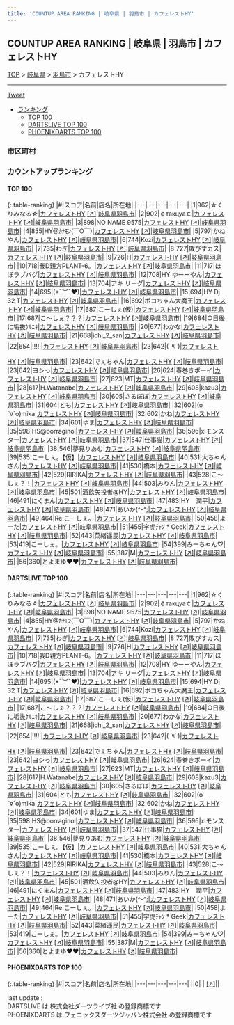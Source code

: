```yaml
---
title: 'COUNTUP AREA RANKING | 岐阜県 | 羽島市 | カフェレストHY'
---
```

## COUNTUP AREA RANKING | 岐阜県 | 羽島市 | カフェレストHY

[TOP](/darts/rank/) > [岐阜県](/darts/rank/岐阜県/) > [羽島市](/darts/rank/岐阜県/羽島市/) > カフェレストHY

___

<a href="https://twitter.com/share?ref_src=twsrc%5Etfw" data-text="COUNTUP AREA RANKING | 岐阜県羽島市カフェレストHY" class="twitter-share-button" data-hashtags="DARTSLIVE,PHOENIXDARTS,darts,ダーツ" data-show-count="false">Tweet</a>

* [ランキング](#カウントアップランキング)
    * [TOP 100](#top-100)
    * [DARTSLIVE TOP 100](#dartslive-top-100)
    * [PHOENIXDARTS TOP 100](#phoenixdarts-top-100)

### 市区町村

<ul>

</ul>

### カウントアップランキング

#### TOP 100



{:.table-ranking}
|#|スコア|名前|店名|所在地|
|---|---|---|---|---|
|1|962|<span class="rank-name-dl">☆くりみなる☆</span>|<a href="/darts/rank/shops/ef4f694c800579f30d9b047a20a7ba1e.html">カフェレストHY</a> <a href="https://search.dartslive.com/jp/shop/ef4f694c800579f30d9b047a20a7ba1e">[↗]</a>|<a href="/darts/rank/岐阜県/羽島市">岐阜県羽島市</a>|
|2|902|<span class="rank-name-dl">￠такцуа￠</span>|<a href="/darts/rank/shops/ef4f694c800579f30d9b047a20a7ba1e.html">カフェレストHY</a> <a href="https://search.dartslive.com/jp/shop/ef4f694c800579f30d9b047a20a7ba1e">[↗]</a>|<a href="/darts/rank/岐阜県/羽島市">岐阜県羽島市</a>|
|3|898|<span class="rank-name-dl">NO NAME 9575</span>|<a href="/darts/rank/shops/ef4f694c800579f30d9b047a20a7ba1e.html">カフェレストHY</a> <a href="https://search.dartslive.com/jp/shop/ef4f694c800579f30d9b047a20a7ba1e">[↗]</a>|<a href="/darts/rank/岐阜県/羽島市">岐阜県羽島市</a>|
|4|855|<span class="rank-name-dl">HY@ｶﾅﾓﾝ(￣O￣)</span>|<a href="/darts/rank/shops/ef4f694c800579f30d9b047a20a7ba1e.html">カフェレストHY</a> <a href="https://search.dartslive.com/jp/shop/ef4f694c800579f30d9b047a20a7ba1e">[↗]</a>|<a href="/darts/rank/岐阜県/羽島市">岐阜県羽島市</a>|
|5|797|<span class="rank-name-dl">かねやん</span>|<a href="/darts/rank/shops/ef4f694c800579f30d9b047a20a7ba1e.html">カフェレストHY</a> <a href="https://search.dartslive.com/jp/shop/ef4f694c800579f30d9b047a20a7ba1e">[↗]</a>|<a href="/darts/rank/岐阜県/羽島市">岐阜県羽島市</a>|
|6|744|<span class="rank-name-dl">Kozi</span>|<a href="/darts/rank/shops/ef4f694c800579f30d9b047a20a7ba1e.html">カフェレストHY</a> <a href="https://search.dartslive.com/jp/shop/ef4f694c800579f30d9b047a20a7ba1e">[↗]</a>|<a href="/darts/rank/岐阜県/羽島市">岐阜県羽島市</a>|
|7|735|<span class="rank-name-dl">わぎ</span>|<a href="/darts/rank/shops/ef4f694c800579f30d9b047a20a7ba1e.html">カフェレストHY</a> <a href="https://search.dartslive.com/jp/shop/ef4f694c800579f30d9b047a20a7ba1e">[↗]</a>|<a href="/darts/rank/岐阜県/羽島市">岐阜県羽島市</a>|
|8|727|<span class="rank-name-dl">敗びすカス</span>|<a href="/darts/rank/shops/ef4f694c800579f30d9b047a20a7ba1e.html">カフェレストHY</a> <a href="https://search.dartslive.com/jp/shop/ef4f694c800579f30d9b047a20a7ba1e">[↗]</a>|<a href="/darts/rank/岐阜県/羽島市">岐阜県羽島市</a>|
|9|726|<span class="rank-name-dl">H</span>|<a href="/darts/rank/shops/ef4f694c800579f30d9b047a20a7ba1e.html">カフェレストHY</a> <a href="https://search.dartslive.com/jp/shop/ef4f694c800579f30d9b047a20a7ba1e">[↗]</a>|<a href="/darts/rank/岐阜県/羽島市">岐阜県羽島市</a>|
|10|718|<span class="rank-name-dl">我D親方PLANT-6。</span>|<a href="/darts/rank/shops/ef4f694c800579f30d9b047a20a7ba1e.html">カフェレストHY</a> <a href="https://search.dartslive.com/jp/shop/ef4f694c800579f30d9b047a20a7ba1e">[↗]</a>|<a href="/darts/rank/岐阜県/羽島市">岐阜県羽島市</a>|
|11|717|<span class="rank-name-dl">ほぼラブバグ</span>|<a href="/darts/rank/shops/ef4f694c800579f30d9b047a20a7ba1e.html">カフェレストHY</a> <a href="https://search.dartslive.com/jp/shop/ef4f694c800579f30d9b047a20a7ba1e">[↗]</a>|<a href="/darts/rank/岐阜県/羽島市">岐阜県羽島市</a>|
|12|708|<span class="rank-name-dl">HY ゆーーやん</span>|<a href="/darts/rank/shops/ef4f694c800579f30d9b047a20a7ba1e.html">カフェレストHY</a> <a href="https://search.dartslive.com/jp/shop/ef4f694c800579f30d9b047a20a7ba1e">[↗]</a>|<a href="/darts/rank/岐阜県/羽島市">岐阜県羽島市</a>|
|13|704|<span class="rank-name-dl">アキ リーグ</span>|<a href="/darts/rank/shops/ef4f694c800579f30d9b047a20a7ba1e.html">カフェレストHY</a> <a href="https://search.dartslive.com/jp/shop/ef4f694c800579f30d9b047a20a7ba1e">[↗]</a>|<a href="/darts/rank/岐阜県/羽島市">岐阜県羽島市</a>|
|14|695|<span class="rank-name-dl">(*¯︶¯♥)</span>|<a href="/darts/rank/shops/ef4f694c800579f30d9b047a20a7ba1e.html">カフェレストHY</a> <a href="https://search.dartslive.com/jp/shop/ef4f694c800579f30d9b047a20a7ba1e">[↗]</a>|<a href="/darts/rank/岐阜県/羽島市">岐阜県羽島市</a>|
|15|694|<span class="rank-name-dl">HY Dj 32 T</span>|<a href="/darts/rank/shops/ef4f694c800579f30d9b047a20a7ba1e.html">カフェレストHY</a> <a href="https://search.dartslive.com/jp/shop/ef4f694c800579f30d9b047a20a7ba1e">[↗]</a>|<a href="/darts/rank/岐阜県/羽島市">岐阜県羽島市</a>|
|16|692|<span class="rank-name-dl">ポコちゃん大魔王</span>|<a href="/darts/rank/shops/ef4f694c800579f30d9b047a20a7ba1e.html">カフェレストHY</a> <a href="https://search.dartslive.com/jp/shop/ef4f694c800579f30d9b047a20a7ba1e">[↗]</a>|<a href="/darts/rank/岐阜県/羽島市">岐阜県羽島市</a>|
|17|687|<span class="rank-name-dl">こーしぇ(仮)</span>|<a href="/darts/rank/shops/ef4f694c800579f30d9b047a20a7ba1e.html">カフェレストHY</a> <a href="https://search.dartslive.com/jp/shop/ef4f694c800579f30d9b047a20a7ba1e">[↗]</a>|<a href="/darts/rank/岐阜県/羽島市">岐阜県羽島市</a>|
|17|687|<span class="rank-name-dl">こ～しぇ？？？</span>|<a href="/darts/rank/shops/ef4f694c800579f30d9b047a20a7ba1e.html">カフェレストHY</a> <a href="https://search.dartslive.com/jp/shop/ef4f694c800579f30d9b047a20a7ba1e">[↗]</a>|<a href="/darts/rank/岐阜県/羽島市">岐阜県羽島市</a>|
|19|684|<span class="rank-name-dl">○日後に垢抜ｹﾙﾆｷ</span>|<a href="/darts/rank/shops/ef4f694c800579f30d9b047a20a7ba1e.html">カフェレストHY</a> <a href="https://search.dartslive.com/jp/shop/ef4f694c800579f30d9b047a20a7ba1e">[↗]</a>|<a href="/darts/rank/岐阜県/羽島市">岐阜県羽島市</a>|
|20|677|<span class="rank-name-dl">わかな</span>|<a href="/darts/rank/shops/ef4f694c800579f30d9b047a20a7ba1e.html">カフェレストHY</a> <a href="https://search.dartslive.com/jp/shop/ef4f694c800579f30d9b047a20a7ba1e">[↗]</a>|<a href="/darts/rank/岐阜県/羽島市">岐阜県羽島市</a>|
|21|668|<span class="rank-name-dl">ichi_2_san</span>|<a href="/darts/rank/shops/ef4f694c800579f30d9b047a20a7ba1e.html">カフェレストHY</a> <a href="https://search.dartslive.com/jp/shop/ef4f694c800579f30d9b047a20a7ba1e">[↗]</a>|<a href="/darts/rank/岐阜県/羽島市">岐阜県羽島市</a>|
|22|654|<span class="rank-name-dl">!!!!!</span>|<a href="/darts/rank/shops/ef4f694c800579f30d9b047a20a7ba1e.html">カフェレストHY</a> <a href="https://search.dartslive.com/jp/shop/ef4f694c800579f30d9b047a20a7ba1e">[↗]</a>|<a href="/darts/rank/岐阜県/羽島市">岐阜県羽島市</a>|
|23|642|<span class="rank-name-dl">( ˙༥˙ )</span>|<a href="/darts/rank/shops/ef4f694c800579f30d9b047a20a7ba1e.html">カフェレストHY</a> <a href="https://search.dartslive.com/jp/shop/ef4f694c800579f30d9b047a20a7ba1e">[↗]</a>|<a href="/darts/rank/岐阜県/羽島市">岐阜県羽島市</a>|
|23|642|<span class="rank-name-dl">でぇちゃん</span>|<a href="/darts/rank/shops/ef4f694c800579f30d9b047a20a7ba1e.html">カフェレストHY</a> <a href="https://search.dartslive.com/jp/shop/ef4f694c800579f30d9b047a20a7ba1e">[↗]</a>|<a href="/darts/rank/岐阜県/羽島市">岐阜県羽島市</a>|
|23|642|<span class="rank-name-dl">ヨシっ</span>|<a href="/darts/rank/shops/ef4f694c800579f30d9b047a20a7ba1e.html">カフェレストHY</a> <a href="https://search.dartslive.com/jp/shop/ef4f694c800579f30d9b047a20a7ba1e">[↗]</a>|<a href="/darts/rank/岐阜県/羽島市">岐阜県羽島市</a>|
|26|624|<span class="rank-name-dl">春巻きボーイ</span>|<a href="/darts/rank/shops/ef4f694c800579f30d9b047a20a7ba1e.html">カフェレストHY</a> <a href="https://search.dartslive.com/jp/shop/ef4f694c800579f30d9b047a20a7ba1e">[↗]</a>|<a href="/darts/rank/岐阜県/羽島市">岐阜県羽島市</a>|
|27|623|<span class="rank-name-dl">MT</span>|<a href="/darts/rank/shops/ef4f694c800579f30d9b047a20a7ba1e.html">カフェレストHY</a> <a href="https://search.dartslive.com/jp/shop/ef4f694c800579f30d9b047a20a7ba1e">[↗]</a>|<a href="/darts/rank/岐阜県/羽島市">岐阜県羽島市</a>|
|28|617|<span class="rank-name-dl">H.Watanabe</span>|<a href="/darts/rank/shops/ef4f694c800579f30d9b047a20a7ba1e.html">カフェレストHY</a> <a href="https://search.dartslive.com/jp/shop/ef4f694c800579f30d9b047a20a7ba1e">[↗]</a>|<a href="/darts/rank/岐阜県/羽島市">岐阜県羽島市</a>|
|29|608|<span class="rank-name-dl">kazu3</span>|<a href="/darts/rank/shops/ef4f694c800579f30d9b047a20a7ba1e.html">カフェレストHY</a> <a href="https://search.dartslive.com/jp/shop/ef4f694c800579f30d9b047a20a7ba1e">[↗]</a>|<a href="/darts/rank/岐阜県/羽島市">岐阜県羽島市</a>|
|30|605|<span class="rank-name-dl">さるぼぼ</span>|<a href="/darts/rank/shops/ef4f694c800579f30d9b047a20a7ba1e.html">カフェレストHY</a> <a href="https://search.dartslive.com/jp/shop/ef4f694c800579f30d9b047a20a7ba1e">[↗]</a>|<a href="/darts/rank/岐阜県/羽島市">岐阜県羽島市</a>|
|31|604|<span class="rank-name-dl">とも</span>|<a href="/darts/rank/shops/ef4f694c800579f30d9b047a20a7ba1e.html">カフェレストHY</a> <a href="https://search.dartslive.com/jp/shop/ef4f694c800579f30d9b047a20a7ba1e">[↗]</a>|<a href="/darts/rank/岐阜県/羽島市">岐阜県羽島市</a>|
|32|602|<span class="rank-name-dl">(о´∀`о)mika</span>|<a href="/darts/rank/shops/ef4f694c800579f30d9b047a20a7ba1e.html">カフェレストHY</a> <a href="https://search.dartslive.com/jp/shop/ef4f694c800579f30d9b047a20a7ba1e">[↗]</a>|<a href="/darts/rank/岐阜県/羽島市">岐阜県羽島市</a>|
|32|602|<span class="rank-name-dl">かね</span>|<a href="/darts/rank/shops/ef4f694c800579f30d9b047a20a7ba1e.html">カフェレストHY</a> <a href="https://search.dartslive.com/jp/shop/ef4f694c800579f30d9b047a20a7ba1e">[↗]</a>|<a href="/darts/rank/岐阜県/羽島市">岐阜県羽島市</a>|
|34|601|<span class="rank-name-dl">ゆま</span>|<a href="/darts/rank/shops/ef4f694c800579f30d9b047a20a7ba1e.html">カフェレストHY</a> <a href="https://search.dartslive.com/jp/shop/ef4f694c800579f30d9b047a20a7ba1e">[↗]</a>|<a href="/darts/rank/岐阜県/羽島市">岐阜県羽島市</a>|
|35|598|<span class="rank-name-dl">HS@borraginol</span>|<a href="/darts/rank/shops/ef4f694c800579f30d9b047a20a7ba1e.html">カフェレストHY</a> <a href="https://search.dartslive.com/jp/shop/ef4f694c800579f30d9b047a20a7ba1e">[↗]</a>|<a href="/darts/rank/岐阜県/羽島市">岐阜県羽島市</a>|
|36|596|<span class="rank-name-dl">xⅠモンスター</span>|<a href="/darts/rank/shops/ef4f694c800579f30d9b047a20a7ba1e.html">カフェレストHY</a> <a href="https://search.dartslive.com/jp/shop/ef4f694c800579f30d9b047a20a7ba1e">[↗]</a>|<a href="/darts/rank/岐阜県/羽島市">岐阜県羽島市</a>|
|37|547|<span class="rank-name-dl">仕事猫</span>|<a href="/darts/rank/shops/ef4f694c800579f30d9b047a20a7ba1e.html">カフェレストHY</a> <a href="https://search.dartslive.com/jp/shop/ef4f694c800579f30d9b047a20a7ba1e">[↗]</a>|<a href="/darts/rank/岐阜県/羽島市">岐阜県羽島市</a>|
|38|546|<span class="rank-name-dl">夢見りあむ</span>|<a href="/darts/rank/shops/ef4f694c800579f30d9b047a20a7ba1e.html">カフェレストHY</a> <a href="https://search.dartslive.com/jp/shop/ef4f694c800579f30d9b047a20a7ba1e">[↗]</a>|<a href="/darts/rank/岐阜県/羽島市">岐阜県羽島市</a>|
|39|535|<span class="rank-name-dl">こーしぇ。【仮】</span>|<a href="/darts/rank/shops/ef4f694c800579f30d9b047a20a7ba1e.html">カフェレストHY</a> <a href="https://search.dartslive.com/jp/shop/ef4f694c800579f30d9b047a20a7ba1e">[↗]</a>|<a href="/darts/rank/岐阜県/羽島市">岐阜県羽島市</a>|
|40|531|<span class="rank-name-dl">大ちゃんさん</span>|<a href="/darts/rank/shops/ef4f694c800579f30d9b047a20a7ba1e.html">カフェレストHY</a> <a href="https://search.dartslive.com/jp/shop/ef4f694c800579f30d9b047a20a7ba1e">[↗]</a>|<a href="/darts/rank/岐阜県/羽島市">岐阜県羽島市</a>|
|41|530|<span class="rank-name-dl">橋本</span>|<a href="/darts/rank/shops/ef4f694c800579f30d9b047a20a7ba1e.html">カフェレストHY</a> <a href="https://search.dartslive.com/jp/shop/ef4f694c800579f30d9b047a20a7ba1e">[↗]</a>|<a href="/darts/rank/岐阜県/羽島市">岐阜県羽島市</a>|
|42|529|<span class="rank-name-dl">RIRIKA</span>|<a href="/darts/rank/shops/ef4f694c800579f30d9b047a20a7ba1e.html">カフェレストHY</a> <a href="https://search.dartslive.com/jp/shop/ef4f694c800579f30d9b047a20a7ba1e">[↗]</a>|<a href="/darts/rank/岐阜県/羽島市">岐阜県羽島市</a>|
|43|528|<span class="rank-name-dl">こ〜しぇ？！</span>|<a href="/darts/rank/shops/ef4f694c800579f30d9b047a20a7ba1e.html">カフェレストHY</a> <a href="https://search.dartslive.com/jp/shop/ef4f694c800579f30d9b047a20a7ba1e">[↗]</a>|<a href="/darts/rank/岐阜県/羽島市">岐阜県羽島市</a>|
|44|503|<span class="rank-name-dl">みりん</span>|<a href="/darts/rank/shops/ef4f694c800579f30d9b047a20a7ba1e.html">カフェレストHY</a> <a href="https://search.dartslive.com/jp/shop/ef4f694c800579f30d9b047a20a7ba1e">[↗]</a>|<a href="/darts/rank/岐阜県/羽島市">岐阜県羽島市</a>|
|45|501|<span class="rank-name-dl">酒飲矢投者@HY</span>|<a href="/darts/rank/shops/ef4f694c800579f30d9b047a20a7ba1e.html">カフェレストHY</a> <a href="https://search.dartslive.com/jp/shop/ef4f694c800579f30d9b047a20a7ba1e">[↗]</a>|<a href="/darts/rank/岐阜県/羽島市">岐阜県羽島市</a>|
|46|491|<span class="rank-name-dl">にくまん</span>|<a href="/darts/rank/shops/ef4f694c800579f30d9b047a20a7ba1e.html">カフェレストHY</a> <a href="https://search.dartslive.com/jp/shop/ef4f694c800579f30d9b047a20a7ba1e">[↗]</a>|<a href="/darts/rank/岐阜県/羽島市">岐阜県羽島市</a>|
|47|483|<span class="rank-name-dl">HY　潤平</span>|<a href="/darts/rank/shops/ef4f694c800579f30d9b047a20a7ba1e.html">カフェレストHY</a> <a href="https://search.dartslive.com/jp/shop/ef4f694c800579f30d9b047a20a7ba1e">[↗]</a>|<a href="/darts/rank/岐阜県/羽島市">岐阜県羽島市</a>|
|48|471|<span class="rank-name-dl">あいか(^-^;</span>|<a href="/darts/rank/shops/ef4f694c800579f30d9b047a20a7ba1e.html">カフェレストHY</a> <a href="https://search.dartslive.com/jp/shop/ef4f694c800579f30d9b047a20a7ba1e">[↗]</a>|<a href="/darts/rank/岐阜県/羽島市">岐阜県羽島市</a>|
|49|464|<span class="rank-name-dl">Re:こーしぇ。</span>|<a href="/darts/rank/shops/ef4f694c800579f30d9b047a20a7ba1e.html">カフェレストHY</a> <a href="https://search.dartslive.com/jp/shop/ef4f694c800579f30d9b047a20a7ba1e">[↗]</a>|<a href="/darts/rank/岐阜県/羽島市">岐阜県羽島市</a>|
|50|458|<span class="rank-name-dl">よーた</span>|<a href="/darts/rank/shops/ef4f694c800579f30d9b047a20a7ba1e.html">カフェレストHY</a> <a href="https://search.dartslive.com/jp/shop/ef4f694c800579f30d9b047a20a7ba1e">[↗]</a>|<a href="/darts/rank/岐阜県/羽島市">岐阜県羽島市</a>|
|51|455|<span class="rank-name-dl">宇虎ﾁｬﾝ † Geek</span>|<a href="/darts/rank/shops/ef4f694c800579f30d9b047a20a7ba1e.html">カフェレストHY</a> <a href="https://search.dartslive.com/jp/shop/ef4f694c800579f30d9b047a20a7ba1e">[↗]</a>|<a href="/darts/rank/岐阜県/羽島市">岐阜県羽島市</a>|
|52|443|<span class="rank-name-dl">菜緒遥民</span>|<a href="/darts/rank/shops/ef4f694c800579f30d9b047a20a7ba1e.html">カフェレストHY</a> <a href="https://search.dartslive.com/jp/shop/ef4f694c800579f30d9b047a20a7ba1e">[↗]</a>|<a href="/darts/rank/岐阜県/羽島市">岐阜県羽島市</a>|
|53|419|<span class="rank-name-dl">こーしぇ。</span>|<a href="/darts/rank/shops/ef4f694c800579f30d9b047a20a7ba1e.html">カフェレストHY</a> <a href="https://search.dartslive.com/jp/shop/ef4f694c800579f30d9b047a20a7ba1e">[↗]</a>|<a href="/darts/rank/岐阜県/羽島市">岐阜県羽島市</a>|
|54|399|<span class="rank-name-dl">みーちゃん♡</span>|<a href="/darts/rank/shops/ef4f694c800579f30d9b047a20a7ba1e.html">カフェレストHY</a> <a href="https://search.dartslive.com/jp/shop/ef4f694c800579f30d9b047a20a7ba1e">[↗]</a>|<a href="/darts/rank/岐阜県/羽島市">岐阜県羽島市</a>|
|55|387|<span class="rank-name-dl">M</span>|<a href="/darts/rank/shops/ef4f694c800579f30d9b047a20a7ba1e.html">カフェレストHY</a> <a href="https://search.dartslive.com/jp/shop/ef4f694c800579f30d9b047a20a7ba1e">[↗]</a>|<a href="/darts/rank/岐阜県/羽島市">岐阜県羽島市</a>|
|56|360|<span class="rank-name-dl">とよまゆ❤︎❤︎</span>|<a href="/darts/rank/shops/ef4f694c800579f30d9b047a20a7ba1e.html">カフェレストHY</a> <a href="https://search.dartslive.com/jp/shop/ef4f694c800579f30d9b047a20a7ba1e">[↗]</a>|<a href="/darts/rank/岐阜県/羽島市">岐阜県羽島市</a>|


#### DARTSLIVE TOP 100



{:.table-ranking}
|#|スコア|名前|店名|所在地|
|---|---|---|---|---|
|1|962|<span class="rank-name-dl">☆くりみなる☆</span>|<a href="/darts/rank/shops/ef4f694c800579f30d9b047a20a7ba1e.html">カフェレストHY</a> <a href="https://search.dartslive.com/jp/shop/ef4f694c800579f30d9b047a20a7ba1e">[↗]</a>|<a href="/darts/rank/岐阜県/羽島市">岐阜県羽島市</a>|
|2|902|<span class="rank-name-dl">￠такцуа￠</span>|<a href="/darts/rank/shops/ef4f694c800579f30d9b047a20a7ba1e.html">カフェレストHY</a> <a href="https://search.dartslive.com/jp/shop/ef4f694c800579f30d9b047a20a7ba1e">[↗]</a>|<a href="/darts/rank/岐阜県/羽島市">岐阜県羽島市</a>|
|3|898|<span class="rank-name-dl">NO NAME 9575</span>|<a href="/darts/rank/shops/ef4f694c800579f30d9b047a20a7ba1e.html">カフェレストHY</a> <a href="https://search.dartslive.com/jp/shop/ef4f694c800579f30d9b047a20a7ba1e">[↗]</a>|<a href="/darts/rank/岐阜県/羽島市">岐阜県羽島市</a>|
|4|855|<span class="rank-name-dl">HY@ｶﾅﾓﾝ(￣O￣)</span>|<a href="/darts/rank/shops/ef4f694c800579f30d9b047a20a7ba1e.html">カフェレストHY</a> <a href="https://search.dartslive.com/jp/shop/ef4f694c800579f30d9b047a20a7ba1e">[↗]</a>|<a href="/darts/rank/岐阜県/羽島市">岐阜県羽島市</a>|
|5|797|<span class="rank-name-dl">かねやん</span>|<a href="/darts/rank/shops/ef4f694c800579f30d9b047a20a7ba1e.html">カフェレストHY</a> <a href="https://search.dartslive.com/jp/shop/ef4f694c800579f30d9b047a20a7ba1e">[↗]</a>|<a href="/darts/rank/岐阜県/羽島市">岐阜県羽島市</a>|
|6|744|<span class="rank-name-dl">Kozi</span>|<a href="/darts/rank/shops/ef4f694c800579f30d9b047a20a7ba1e.html">カフェレストHY</a> <a href="https://search.dartslive.com/jp/shop/ef4f694c800579f30d9b047a20a7ba1e">[↗]</a>|<a href="/darts/rank/岐阜県/羽島市">岐阜県羽島市</a>|
|7|735|<span class="rank-name-dl">わぎ</span>|<a href="/darts/rank/shops/ef4f694c800579f30d9b047a20a7ba1e.html">カフェレストHY</a> <a href="https://search.dartslive.com/jp/shop/ef4f694c800579f30d9b047a20a7ba1e">[↗]</a>|<a href="/darts/rank/岐阜県/羽島市">岐阜県羽島市</a>|
|8|727|<span class="rank-name-dl">敗びすカス</span>|<a href="/darts/rank/shops/ef4f694c800579f30d9b047a20a7ba1e.html">カフェレストHY</a> <a href="https://search.dartslive.com/jp/shop/ef4f694c800579f30d9b047a20a7ba1e">[↗]</a>|<a href="/darts/rank/岐阜県/羽島市">岐阜県羽島市</a>|
|9|726|<span class="rank-name-dl">H</span>|<a href="/darts/rank/shops/ef4f694c800579f30d9b047a20a7ba1e.html">カフェレストHY</a> <a href="https://search.dartslive.com/jp/shop/ef4f694c800579f30d9b047a20a7ba1e">[↗]</a>|<a href="/darts/rank/岐阜県/羽島市">岐阜県羽島市</a>|
|10|718|<span class="rank-name-dl">我D親方PLANT-6。</span>|<a href="/darts/rank/shops/ef4f694c800579f30d9b047a20a7ba1e.html">カフェレストHY</a> <a href="https://search.dartslive.com/jp/shop/ef4f694c800579f30d9b047a20a7ba1e">[↗]</a>|<a href="/darts/rank/岐阜県/羽島市">岐阜県羽島市</a>|
|11|717|<span class="rank-name-dl">ほぼラブバグ</span>|<a href="/darts/rank/shops/ef4f694c800579f30d9b047a20a7ba1e.html">カフェレストHY</a> <a href="https://search.dartslive.com/jp/shop/ef4f694c800579f30d9b047a20a7ba1e">[↗]</a>|<a href="/darts/rank/岐阜県/羽島市">岐阜県羽島市</a>|
|12|708|<span class="rank-name-dl">HY ゆーーやん</span>|<a href="/darts/rank/shops/ef4f694c800579f30d9b047a20a7ba1e.html">カフェレストHY</a> <a href="https://search.dartslive.com/jp/shop/ef4f694c800579f30d9b047a20a7ba1e">[↗]</a>|<a href="/darts/rank/岐阜県/羽島市">岐阜県羽島市</a>|
|13|704|<span class="rank-name-dl">アキ リーグ</span>|<a href="/darts/rank/shops/ef4f694c800579f30d9b047a20a7ba1e.html">カフェレストHY</a> <a href="https://search.dartslive.com/jp/shop/ef4f694c800579f30d9b047a20a7ba1e">[↗]</a>|<a href="/darts/rank/岐阜県/羽島市">岐阜県羽島市</a>|
|14|695|<span class="rank-name-dl">(*¯︶¯♥)</span>|<a href="/darts/rank/shops/ef4f694c800579f30d9b047a20a7ba1e.html">カフェレストHY</a> <a href="https://search.dartslive.com/jp/shop/ef4f694c800579f30d9b047a20a7ba1e">[↗]</a>|<a href="/darts/rank/岐阜県/羽島市">岐阜県羽島市</a>|
|15|694|<span class="rank-name-dl">HY Dj 32 T</span>|<a href="/darts/rank/shops/ef4f694c800579f30d9b047a20a7ba1e.html">カフェレストHY</a> <a href="https://search.dartslive.com/jp/shop/ef4f694c800579f30d9b047a20a7ba1e">[↗]</a>|<a href="/darts/rank/岐阜県/羽島市">岐阜県羽島市</a>|
|16|692|<span class="rank-name-dl">ポコちゃん大魔王</span>|<a href="/darts/rank/shops/ef4f694c800579f30d9b047a20a7ba1e.html">カフェレストHY</a> <a href="https://search.dartslive.com/jp/shop/ef4f694c800579f30d9b047a20a7ba1e">[↗]</a>|<a href="/darts/rank/岐阜県/羽島市">岐阜県羽島市</a>|
|17|687|<span class="rank-name-dl">こーしぇ(仮)</span>|<a href="/darts/rank/shops/ef4f694c800579f30d9b047a20a7ba1e.html">カフェレストHY</a> <a href="https://search.dartslive.com/jp/shop/ef4f694c800579f30d9b047a20a7ba1e">[↗]</a>|<a href="/darts/rank/岐阜県/羽島市">岐阜県羽島市</a>|
|17|687|<span class="rank-name-dl">こ～しぇ？？？</span>|<a href="/darts/rank/shops/ef4f694c800579f30d9b047a20a7ba1e.html">カフェレストHY</a> <a href="https://search.dartslive.com/jp/shop/ef4f694c800579f30d9b047a20a7ba1e">[↗]</a>|<a href="/darts/rank/岐阜県/羽島市">岐阜県羽島市</a>|
|19|684|<span class="rank-name-dl">○日後に垢抜ｹﾙﾆｷ</span>|<a href="/darts/rank/shops/ef4f694c800579f30d9b047a20a7ba1e.html">カフェレストHY</a> <a href="https://search.dartslive.com/jp/shop/ef4f694c800579f30d9b047a20a7ba1e">[↗]</a>|<a href="/darts/rank/岐阜県/羽島市">岐阜県羽島市</a>|
|20|677|<span class="rank-name-dl">わかな</span>|<a href="/darts/rank/shops/ef4f694c800579f30d9b047a20a7ba1e.html">カフェレストHY</a> <a href="https://search.dartslive.com/jp/shop/ef4f694c800579f30d9b047a20a7ba1e">[↗]</a>|<a href="/darts/rank/岐阜県/羽島市">岐阜県羽島市</a>|
|21|668|<span class="rank-name-dl">ichi_2_san</span>|<a href="/darts/rank/shops/ef4f694c800579f30d9b047a20a7ba1e.html">カフェレストHY</a> <a href="https://search.dartslive.com/jp/shop/ef4f694c800579f30d9b047a20a7ba1e">[↗]</a>|<a href="/darts/rank/岐阜県/羽島市">岐阜県羽島市</a>|
|22|654|<span class="rank-name-dl">!!!!!</span>|<a href="/darts/rank/shops/ef4f694c800579f30d9b047a20a7ba1e.html">カフェレストHY</a> <a href="https://search.dartslive.com/jp/shop/ef4f694c800579f30d9b047a20a7ba1e">[↗]</a>|<a href="/darts/rank/岐阜県/羽島市">岐阜県羽島市</a>|
|23|642|<span class="rank-name-dl">( ˙༥˙ )</span>|<a href="/darts/rank/shops/ef4f694c800579f30d9b047a20a7ba1e.html">カフェレストHY</a> <a href="https://search.dartslive.com/jp/shop/ef4f694c800579f30d9b047a20a7ba1e">[↗]</a>|<a href="/darts/rank/岐阜県/羽島市">岐阜県羽島市</a>|
|23|642|<span class="rank-name-dl">でぇちゃん</span>|<a href="/darts/rank/shops/ef4f694c800579f30d9b047a20a7ba1e.html">カフェレストHY</a> <a href="https://search.dartslive.com/jp/shop/ef4f694c800579f30d9b047a20a7ba1e">[↗]</a>|<a href="/darts/rank/岐阜県/羽島市">岐阜県羽島市</a>|
|23|642|<span class="rank-name-dl">ヨシっ</span>|<a href="/darts/rank/shops/ef4f694c800579f30d9b047a20a7ba1e.html">カフェレストHY</a> <a href="https://search.dartslive.com/jp/shop/ef4f694c800579f30d9b047a20a7ba1e">[↗]</a>|<a href="/darts/rank/岐阜県/羽島市">岐阜県羽島市</a>|
|26|624|<span class="rank-name-dl">春巻きボーイ</span>|<a href="/darts/rank/shops/ef4f694c800579f30d9b047a20a7ba1e.html">カフェレストHY</a> <a href="https://search.dartslive.com/jp/shop/ef4f694c800579f30d9b047a20a7ba1e">[↗]</a>|<a href="/darts/rank/岐阜県/羽島市">岐阜県羽島市</a>|
|27|623|<span class="rank-name-dl">MT</span>|<a href="/darts/rank/shops/ef4f694c800579f30d9b047a20a7ba1e.html">カフェレストHY</a> <a href="https://search.dartslive.com/jp/shop/ef4f694c800579f30d9b047a20a7ba1e">[↗]</a>|<a href="/darts/rank/岐阜県/羽島市">岐阜県羽島市</a>|
|28|617|<span class="rank-name-dl">H.Watanabe</span>|<a href="/darts/rank/shops/ef4f694c800579f30d9b047a20a7ba1e.html">カフェレストHY</a> <a href="https://search.dartslive.com/jp/shop/ef4f694c800579f30d9b047a20a7ba1e">[↗]</a>|<a href="/darts/rank/岐阜県/羽島市">岐阜県羽島市</a>|
|29|608|<span class="rank-name-dl">kazu3</span>|<a href="/darts/rank/shops/ef4f694c800579f30d9b047a20a7ba1e.html">カフェレストHY</a> <a href="https://search.dartslive.com/jp/shop/ef4f694c800579f30d9b047a20a7ba1e">[↗]</a>|<a href="/darts/rank/岐阜県/羽島市">岐阜県羽島市</a>|
|30|605|<span class="rank-name-dl">さるぼぼ</span>|<a href="/darts/rank/shops/ef4f694c800579f30d9b047a20a7ba1e.html">カフェレストHY</a> <a href="https://search.dartslive.com/jp/shop/ef4f694c800579f30d9b047a20a7ba1e">[↗]</a>|<a href="/darts/rank/岐阜県/羽島市">岐阜県羽島市</a>|
|31|604|<span class="rank-name-dl">とも</span>|<a href="/darts/rank/shops/ef4f694c800579f30d9b047a20a7ba1e.html">カフェレストHY</a> <a href="https://search.dartslive.com/jp/shop/ef4f694c800579f30d9b047a20a7ba1e">[↗]</a>|<a href="/darts/rank/岐阜県/羽島市">岐阜県羽島市</a>|
|32|602|<span class="rank-name-dl">(о´∀`о)mika</span>|<a href="/darts/rank/shops/ef4f694c800579f30d9b047a20a7ba1e.html">カフェレストHY</a> <a href="https://search.dartslive.com/jp/shop/ef4f694c800579f30d9b047a20a7ba1e">[↗]</a>|<a href="/darts/rank/岐阜県/羽島市">岐阜県羽島市</a>|
|32|602|<span class="rank-name-dl">かね</span>|<a href="/darts/rank/shops/ef4f694c800579f30d9b047a20a7ba1e.html">カフェレストHY</a> <a href="https://search.dartslive.com/jp/shop/ef4f694c800579f30d9b047a20a7ba1e">[↗]</a>|<a href="/darts/rank/岐阜県/羽島市">岐阜県羽島市</a>|
|34|601|<span class="rank-name-dl">ゆま</span>|<a href="/darts/rank/shops/ef4f694c800579f30d9b047a20a7ba1e.html">カフェレストHY</a> <a href="https://search.dartslive.com/jp/shop/ef4f694c800579f30d9b047a20a7ba1e">[↗]</a>|<a href="/darts/rank/岐阜県/羽島市">岐阜県羽島市</a>|
|35|598|<span class="rank-name-dl">HS@borraginol</span>|<a href="/darts/rank/shops/ef4f694c800579f30d9b047a20a7ba1e.html">カフェレストHY</a> <a href="https://search.dartslive.com/jp/shop/ef4f694c800579f30d9b047a20a7ba1e">[↗]</a>|<a href="/darts/rank/岐阜県/羽島市">岐阜県羽島市</a>|
|36|596|<span class="rank-name-dl">xⅠモンスター</span>|<a href="/darts/rank/shops/ef4f694c800579f30d9b047a20a7ba1e.html">カフェレストHY</a> <a href="https://search.dartslive.com/jp/shop/ef4f694c800579f30d9b047a20a7ba1e">[↗]</a>|<a href="/darts/rank/岐阜県/羽島市">岐阜県羽島市</a>|
|37|547|<span class="rank-name-dl">仕事猫</span>|<a href="/darts/rank/shops/ef4f694c800579f30d9b047a20a7ba1e.html">カフェレストHY</a> <a href="https://search.dartslive.com/jp/shop/ef4f694c800579f30d9b047a20a7ba1e">[↗]</a>|<a href="/darts/rank/岐阜県/羽島市">岐阜県羽島市</a>|
|38|546|<span class="rank-name-dl">夢見りあむ</span>|<a href="/darts/rank/shops/ef4f694c800579f30d9b047a20a7ba1e.html">カフェレストHY</a> <a href="https://search.dartslive.com/jp/shop/ef4f694c800579f30d9b047a20a7ba1e">[↗]</a>|<a href="/darts/rank/岐阜県/羽島市">岐阜県羽島市</a>|
|39|535|<span class="rank-name-dl">こーしぇ。【仮】</span>|<a href="/darts/rank/shops/ef4f694c800579f30d9b047a20a7ba1e.html">カフェレストHY</a> <a href="https://search.dartslive.com/jp/shop/ef4f694c800579f30d9b047a20a7ba1e">[↗]</a>|<a href="/darts/rank/岐阜県/羽島市">岐阜県羽島市</a>|
|40|531|<span class="rank-name-dl">大ちゃんさん</span>|<a href="/darts/rank/shops/ef4f694c800579f30d9b047a20a7ba1e.html">カフェレストHY</a> <a href="https://search.dartslive.com/jp/shop/ef4f694c800579f30d9b047a20a7ba1e">[↗]</a>|<a href="/darts/rank/岐阜県/羽島市">岐阜県羽島市</a>|
|41|530|<span class="rank-name-dl">橋本</span>|<a href="/darts/rank/shops/ef4f694c800579f30d9b047a20a7ba1e.html">カフェレストHY</a> <a href="https://search.dartslive.com/jp/shop/ef4f694c800579f30d9b047a20a7ba1e">[↗]</a>|<a href="/darts/rank/岐阜県/羽島市">岐阜県羽島市</a>|
|42|529|<span class="rank-name-dl">RIRIKA</span>|<a href="/darts/rank/shops/ef4f694c800579f30d9b047a20a7ba1e.html">カフェレストHY</a> <a href="https://search.dartslive.com/jp/shop/ef4f694c800579f30d9b047a20a7ba1e">[↗]</a>|<a href="/darts/rank/岐阜県/羽島市">岐阜県羽島市</a>|
|43|528|<span class="rank-name-dl">こ〜しぇ？！</span>|<a href="/darts/rank/shops/ef4f694c800579f30d9b047a20a7ba1e.html">カフェレストHY</a> <a href="https://search.dartslive.com/jp/shop/ef4f694c800579f30d9b047a20a7ba1e">[↗]</a>|<a href="/darts/rank/岐阜県/羽島市">岐阜県羽島市</a>|
|44|503|<span class="rank-name-dl">みりん</span>|<a href="/darts/rank/shops/ef4f694c800579f30d9b047a20a7ba1e.html">カフェレストHY</a> <a href="https://search.dartslive.com/jp/shop/ef4f694c800579f30d9b047a20a7ba1e">[↗]</a>|<a href="/darts/rank/岐阜県/羽島市">岐阜県羽島市</a>|
|45|501|<span class="rank-name-dl">酒飲矢投者@HY</span>|<a href="/darts/rank/shops/ef4f694c800579f30d9b047a20a7ba1e.html">カフェレストHY</a> <a href="https://search.dartslive.com/jp/shop/ef4f694c800579f30d9b047a20a7ba1e">[↗]</a>|<a href="/darts/rank/岐阜県/羽島市">岐阜県羽島市</a>|
|46|491|<span class="rank-name-dl">にくまん</span>|<a href="/darts/rank/shops/ef4f694c800579f30d9b047a20a7ba1e.html">カフェレストHY</a> <a href="https://search.dartslive.com/jp/shop/ef4f694c800579f30d9b047a20a7ba1e">[↗]</a>|<a href="/darts/rank/岐阜県/羽島市">岐阜県羽島市</a>|
|47|483|<span class="rank-name-dl">HY　潤平</span>|<a href="/darts/rank/shops/ef4f694c800579f30d9b047a20a7ba1e.html">カフェレストHY</a> <a href="https://search.dartslive.com/jp/shop/ef4f694c800579f30d9b047a20a7ba1e">[↗]</a>|<a href="/darts/rank/岐阜県/羽島市">岐阜県羽島市</a>|
|48|471|<span class="rank-name-dl">あいか(^-^;</span>|<a href="/darts/rank/shops/ef4f694c800579f30d9b047a20a7ba1e.html">カフェレストHY</a> <a href="https://search.dartslive.com/jp/shop/ef4f694c800579f30d9b047a20a7ba1e">[↗]</a>|<a href="/darts/rank/岐阜県/羽島市">岐阜県羽島市</a>|
|49|464|<span class="rank-name-dl">Re:こーしぇ。</span>|<a href="/darts/rank/shops/ef4f694c800579f30d9b047a20a7ba1e.html">カフェレストHY</a> <a href="https://search.dartslive.com/jp/shop/ef4f694c800579f30d9b047a20a7ba1e">[↗]</a>|<a href="/darts/rank/岐阜県/羽島市">岐阜県羽島市</a>|
|50|458|<span class="rank-name-dl">よーた</span>|<a href="/darts/rank/shops/ef4f694c800579f30d9b047a20a7ba1e.html">カフェレストHY</a> <a href="https://search.dartslive.com/jp/shop/ef4f694c800579f30d9b047a20a7ba1e">[↗]</a>|<a href="/darts/rank/岐阜県/羽島市">岐阜県羽島市</a>|
|51|455|<span class="rank-name-dl">宇虎ﾁｬﾝ † Geek</span>|<a href="/darts/rank/shops/ef4f694c800579f30d9b047a20a7ba1e.html">カフェレストHY</a> <a href="https://search.dartslive.com/jp/shop/ef4f694c800579f30d9b047a20a7ba1e">[↗]</a>|<a href="/darts/rank/岐阜県/羽島市">岐阜県羽島市</a>|
|52|443|<span class="rank-name-dl">菜緒遥民</span>|<a href="/darts/rank/shops/ef4f694c800579f30d9b047a20a7ba1e.html">カフェレストHY</a> <a href="https://search.dartslive.com/jp/shop/ef4f694c800579f30d9b047a20a7ba1e">[↗]</a>|<a href="/darts/rank/岐阜県/羽島市">岐阜県羽島市</a>|
|53|419|<span class="rank-name-dl">こーしぇ。</span>|<a href="/darts/rank/shops/ef4f694c800579f30d9b047a20a7ba1e.html">カフェレストHY</a> <a href="https://search.dartslive.com/jp/shop/ef4f694c800579f30d9b047a20a7ba1e">[↗]</a>|<a href="/darts/rank/岐阜県/羽島市">岐阜県羽島市</a>|
|54|399|<span class="rank-name-dl">みーちゃん♡</span>|<a href="/darts/rank/shops/ef4f694c800579f30d9b047a20a7ba1e.html">カフェレストHY</a> <a href="https://search.dartslive.com/jp/shop/ef4f694c800579f30d9b047a20a7ba1e">[↗]</a>|<a href="/darts/rank/岐阜県/羽島市">岐阜県羽島市</a>|
|55|387|<span class="rank-name-dl">M</span>|<a href="/darts/rank/shops/ef4f694c800579f30d9b047a20a7ba1e.html">カフェレストHY</a> <a href="https://search.dartslive.com/jp/shop/ef4f694c800579f30d9b047a20a7ba1e">[↗]</a>|<a href="/darts/rank/岐阜県/羽島市">岐阜県羽島市</a>|
|56|360|<span class="rank-name-dl">とよまゆ❤︎❤︎</span>|<a href="/darts/rank/shops/ef4f694c800579f30d9b047a20a7ba1e.html">カフェレストHY</a> <a href="https://search.dartslive.com/jp/shop/ef4f694c800579f30d9b047a20a7ba1e">[↗]</a>|<a href="/darts/rank/岐阜県/羽島市">岐阜県羽島市</a>|


#### PHOENIXDARTS TOP 100



{:.table-ranking}
|#|スコア|名前|店名|所在地|
|---|---|---|---|---|
||0|<span class="rank-name-dl"> </span>|<a href="/darts/rank/shops/.html"></a> <a href="">[↗]</a>|<a href="/darts/rank//"></a>|


<div class="footer border-top border-gray-light mt-5 pt-3 text-right text-gray">
    last update : <span style="font-weight: italic" id="foot_last_modified"></span><br />
    DARTSLIVE は 株式会社ダーツライブ社 の登録商標です<br />
    PHOENIXDARTS は フェニックスダーツジャパン株式会社 の登録商標です<br />
</div>

<script src="https://cdnjs.cloudflare.com/ajax/libs/jquery.tablesorter/2.31.3/js/jquery.tablesorter.min.js" integrity="sha512-qzgd5cYSZcosqpzpn7zF2ZId8f/8CHmFKZ8j7mU4OUXTNRd5g+ZHBPsgKEwoqxCtdQvExE5LprwwPAgoicguNg==" crossorigin="anonymous" referrerpolicy="no-referrer"></script>
<link rel="stylesheet" href="https://cdnjs.cloudflare.com/ajax/libs/jquery.tablesorter/2.31.3/css/theme.default.min.css" integrity="sha512-wghhOJkjQX0Lh3NSWvNKeZ0ZpNn+SPVXX1Qyc9OCaogADktxrBiBdKGDoqVUOyhStvMBmJQ8ZdMHiR3wuEq8+w==" crossorigin="anonymous" referrerpolicy="no-referrer" />
<script>
$(function() {
    $(".table-ranking").tablesorter({sortList:[[0, 0]]});
    $("#foot_last_modified").text(formatDate(new Date(document.lastModified), 'yyyy-MM-dd HH:mm:ss'));
});
</script>

<script async src="https://platform.twitter.com/widgets.js" charset="utf-8"></script>